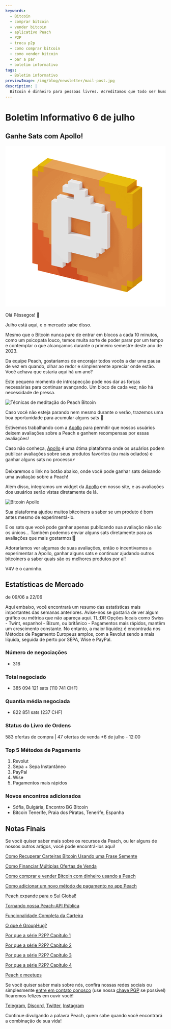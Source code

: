 ```yaml
---
keywords:
  - Bitcoin
  - comprar bitcoin
  - vender bitcoin
  - aplicativo Peach
  - P2P
  - troca p2p
  - como comprar bitcoin
  - como vender bitcoin
  - par a par
  - boletim informativo
tags:
  - Boletim informativo
previewImage: /img/blog/newsletter/mail-post.jpg
description: |
  Bitcoin é dinheiro para pessoas livres. Acreditamos que todo ser humano tem o direito de escolher qual moeda usar para armazenar sua riqueza, o resultado de seu trabalho, seu tempo e energia. O Peach Bitcoin é a plataforma mais fácil para comprar e vender bitcoin par a par. A missão da Peach é contribuir para a adoção do Bitcoin pelas pessoas.
---
```


# Boletim Informativo 6 de julho

## Ganhe Sats com Apollo!

![gif de pêssego Peach Bitcoin](/img/blog/newsletter/gif-peach.gif)

Olá Pêssegos! 🍑

Julho está aqui, e o mercado sabe disso.

Mesmo que o Bitcoin nunca pare de entrar em blocos a cada 10 minutos, como um psicopata louco, temos muita sorte de poder parar por um tempo e contemplar o que alcançamos durante o primeiro semestre deste ano de 2023.

Da equipe Peach, gostaríamos de encorajar todos vocês a dar uma pausa de vez em quando, olhar ao redor e simplesmente apreciar onde estão. Você achava que estaria aqui há um ano?

Este pequeno momento de introspecção pode nos dar as forças necessárias para continuar avançando. Um bloco de cada vez; não há necessidade de pressa.

![Técnicas de meditação do Peach Bitcoin](https://img.mailinblue.com/5647291/images/content_library/original/64a677291de1ff5c3a31519d.jpg)

Caso você não esteja parando nem mesmo durante o verão, trazemos uma boa oportunidade para acumular alguns sats 🤑

Estivemos trabalhando com a [Apollo](https://heyapollo.com) para permitir que nossos usuários deixem avaliações sobre a Peach e ganhem recompensas por essas avaliações!

Caso não conheça, [Apollo](https://heyapollo.com) é uma ótima plataforma onde os usuários podem publicar avaliações sobre seus produtos favoritos (ou mais odiados) e ganhar alguns sats no processo⚡

Deixaremos o link no botão abaixo, onde você pode ganhar sats deixando uma avaliação sobre a Peach!

Além disso, integramos um widget da [Apollo](https://heyapollo.com) em nosso site, e as avaliações dos usuários serão vistas diretamente de lá.

![Bitcoin Apollo](https://img.mailinblue.com/5647291/images/content_library/original/64a67d44b27d7523353e499d.png)

Sua plataforma ajudou muitos bitcoiners a saber se um produto é bom antes mesmo de experimentá-lo.

E os sats que você pode ganhar apenas publicando sua avaliação não são os únicos... Também podemos enviar alguns sats diretamente para as avaliações que mais gostarmos!🍑

Adoraríamos ver algumas de suas avaliações, então o incentivamos a experimentar a Apollo, ganhar alguns sats e continuar ajudando outros bitcoiners a saber quais são os melhores produtos por aí!

V4V é o caminho.

## Estatísticas de Mercado

de 09/06 a 22/06

Aqui embaixo, você encontrará um resumo das estatísticas mais importantes das semanas anteriores. Avise-nos se gostaria de ver algum gráfico ou métrica que não apareça aqui.
TL;DR
Opções locais como Swiss - Twint, espanhol - Bizum, ou britânico - Pagamentos mais rápidos, mantêm um crescimento constante.
No entanto, a maior liquidez é encontrada nos Métodos de Pagamento Europeus amplos, com a Revolut sendo a mais líquida, seguida de perto por SEPA, Wise e PayPal.

### Número de negociações

- 316

### Total negociado

- 385 094 121 sats (110 741 CHF)

### Quantia média negociada

- 822 851 sats (237 CHF)

### Status do Livro de Ordens

583 ofertas de compra | 47 ofertas de venda
\*6 de julho - 12:00

### Top 5 Métodos de Pagamento

1. Revolut
2. Sepa + Sepa Instantâneo
3. PayPal
4. Wise
5. Pagamentos mais rápidos

### Novos encontros adicionados

- Sófia, Bulgária, Encontro BG Bitcoin
- Bitcoin Tenerife, Praia dos Piratas, Tenerife, Espanha

## Notas Finais

Se você quiser saber mais sobre os recursos da Peach, ou ler alguns de nossos outros artigos, você pode encontrá-los aqui!

[Como Recuperar Carteiras Bitcoin Usando uma Frase Semente](https://peachbitcoin.com/pt/blog/how-to-restore-peach-wallet/)

[Como Financiar Múltiplas Ofertas de Venda](https://peachbitcoin.com/pt/blog/funding-multiple-sell-offers/)

[Como comprar e vender Bitcoin com dinheiro usando a Peach](https://peachbitcoin.com/pt/blog/how-to-buy-and-sell-bitcoin-with-cash-using-peach/)

[Como adicionar um novo método de pagamento no app Peach](https://peachbitcoin.com/pt/blog/how-to-add-a-payment-method/)

[Peach expande para o Sul Global!](https://peachbitcoin.com/pt/blog/peach-expands-to-the-global-south/)

[Tornando nossa Peach-API Pública](https://peachbitcoin.com/pt/blog/making-our-peach-api-public/)

[Funcionalidade Completa da Carteira](https://peachbitcoin.com/pt/blog/full-wallet-functionality/)

[O que é GroupHug?](https://peachbitcoin.com/pt/blog/group-hug/)

[Por que a série P2P? Capítulo 1](https://peachbitcoin.com/pt/blog/why-p2p-chapter-1/)

[Por que a série P2P? Capítulo 2](https://peachbitcoin.com/pt/blog/why-p2p-chapter-2/)

[Por que a série P2P? Capítulo 3](https://peachbitcoin.com/pt/blog/why-p2p-chapter-3-circular-economies/)

[Por que a série P2P? Capítulo 4](https://peachbitcoin.com/pt/blog/why-p2p-chapter-4-chains-of-trust/)

[Peach x meetups](https://peachbitcoin.com/pt/blog/peach-for-meetups/)

Se você quiser saber mais sobre nós, confira nossas redes sociais ou simplesmente [entre em contato conosco](mailto:hello@peachbitcoin.com) (use nossa [chave PGP](https://keys.openpgp.org/vks/v1/by-fingerprint/48339A19645E2E53488E0E5479E1B270FACD1BD2) se possível) ficaremos felizes em ouvir você!

[Telegram](https://t.me/+GkOW1J-ixBBkZWRk), [Discord](https://discord.gg/ypeHz3SW54), [Twitter](https://twitter.com/peachbitcoin), [Instagram](https://instagram.com/peachbitcoin)

Continue divulgando a palavra Peach, quem sabe quando você encontrará a combinação de sua vida!
